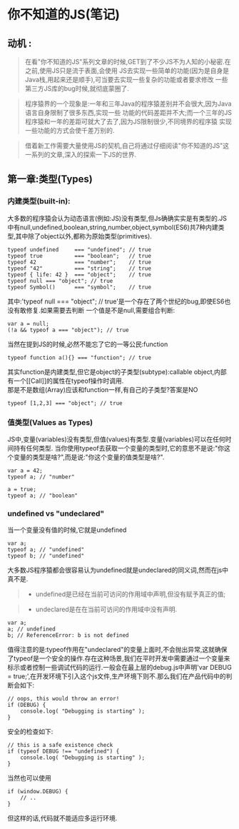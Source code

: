 # 你不知道的JS(笔记)

## 动机 :
>   在看"你不知道的JS"系列文章的时候,GET到了不少JS不为人知的小秘密.在之前,使用JS只是流于表面,会使用
    JS去实现一些简单的功能(因为是自身是Java栈,用起来还是顺手),可当要去实现一些复杂的功能或者要求修改
    一些第三方JS库的bug时候,就彻底蒙圈了.

>   程序猿界的一个现象是:一年和三年Java的程序猿差别并不会很大,因为Java语言自身限制了很多东西,实现一些
    功能的代码差距并不大;而一个三年的JS程序猿和一年的差距可就大了去了,因为JS限制很少,不同境界的程序猿
    实现一些功能的方式会使千差万别的.

>   借着新工作需要大量使用JS的契机,自己将通过仔细阅读"你不知道的JS"这一系列的文章,深入的探索一下JS的世界.

## 第一章:类型(Types)
### 内建类型(built-in):
大多数的程序猿会认为动态语言(例如:JS)没有类型,但Js确确实实是有类型的.JS中有null,undefined,boolean,string,number,object,symbol(ES6)共7种内建类型,其中除了object以外,都称为原始类型(primitives).

    typeof undefined     === "undefined"; // true
    typeof true          === "boolean";   // true
    typeof 42            === "number";    // true
    typeof "42"          === "string";    // true
    typeof { life: 42 }  === "object";    // true
    typeof null === "object"; // true
    typeof Symbol()      === "symbol";    // true
    
其中:'typeof null === "object"; // true'是一个存在了两个世纪的bug,即使ES6也没有敢修复.如果需要去判断
    一个值是不是null,需要组合判断:
   
    var a = null;
    (!a && typeof a === "object"); // true
    
当然在提到JS的时候,必然不能忘了它的一等公民:function
    
    typeof function a(){} === "function"; // true
其实function是内建类型,但它是object的子类型(subtype):callable object,内部有一个[[Call]]的属性在typeof操作时调用.    
那是不是数组(Array)应该和function一样,有自己的子类型?答案是NO

    typeof [1,2,3] === "object"; // true
    
### 值类型(Values as Types)
JS中,变量(variables)没有类型,但值(values)有类型.变量(variables)可以在任何时间持有任何类型.
当你使用typeof去获取一个变量的类型时,它的意思不是说:"你这个变量的类型是啥?",而是说:"你这个变量的值类型是啥?".
    
    var a = 42;
    typeof a; // "number"
    
    a = true;
    typeof a; // "boolean"
### undefined vs "undeclared"

当一个变量没有值的时候,它就是undefined
    
    var a;
    typeof a; // "undefined"
    typeof b; // "undefined"
大多数JS程序猿都会很容易认为undefined就是undeclared的同义词,然而在js中真不是.
    
 >   * undefined是已经在当前可访问的作用域中声明,但没有赋予真正的值;
 
 >   * undeclared是在在当前可访问的作用域中没有声明.
   
    var a;
    a; // undefined
    b; // ReferenceError: b is not defined


值得注意的是:typeof作用在"undeclared"的变量上面时,不会抛出异常,这就确保了typeof是一个安全的操作.存在这种场景,我们在平时开发中需要通过一个变量来标示或者控制一些调试代码的运行.一般会在最上层的debug.js中声明'var DEBUG = true;',在开发环境下引入这个js文件,生产环境下则不.那么我们在产品代码中的判断会如下:
    
    // oops, this would throw an error!
    if (DEBUG) {
        console.log( "Debugging is starting" );
    }
    
安全的检查如下:

    // this is a safe existence check
    if (typeof DEBUG !== "undefined") {
        console.log( "Debugging is starting" );
    }
当然也可以使用
    
    if (window.DEBUG) {
        // ..
    }
但这样的话,代码就不能适应多运行环境.